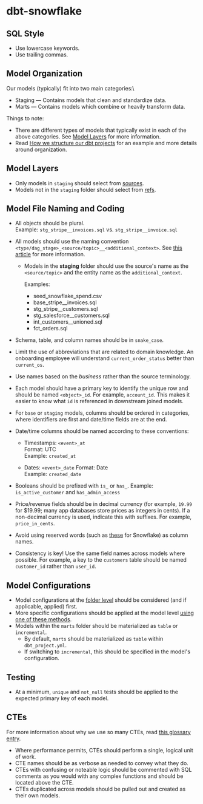 # dbt-snowflake

## SQL Style

- Use lowercase keywords.
- Use trailing commas.

## Model Organization

Our models (typically) fit into two main categories:\

- Staging &mdash; Contains models that clean and standardize data.        
- Marts &mdash; Contains models which combine or heavily transform data. 

Things to note:

- There are different types of models that typically exist in each of the above categories. See [Model Layers](#model-layers) for more information.
- Read [How we structure our dbt projects](/best-practices/how-we-structure/1-guide-overview) for an example and more details around organization.

## Model Layers

- Only models in `staging` should select from [sources](https://docs.getdbt.com/docs/building-a-dbt-project/using-sources).
- Models not in the `staging` folder should select from [refs](https://docs.getdbt.com/reference/dbt-jinja-functions/ref).

## Model File Naming and Coding

- All objects should be plural.  
  Example: `stg_stripe__invoices.sql` vs. `stg_stripe__invoice.sql`

- All models should use the naming convention `<type/dag_stage>_<source/topic>__<additional_context>`. See [this article](https://docs.getdbt.com/blog/stakeholder-friendly-model-names) for more information.

  - Models in the **staging** folder should use the source's name as the `<source/topic>` and the entity name as the `additional_context`.

    Examples:

    - seed_snowflake_spend.csv
    - base_stripe\_\_invoices.sql
    - stg_stripe\_\_customers.sql
    - stg_salesforce\_\_customers.sql
    - int_customers\_\_unioned.sql
    - fct_orders.sql

- Schema, table, and column names should be in `snake_case`.

- Limit the use of abbreviations that are related to domain knowledge. An onboarding employee will understand `current_order_status` better than `current_os`.

- Use names based on the _business_ rather than the source terminology.

- Each model should have a primary key to identify the unique row and should be named `<object>_id`. For example, `account_id`. This makes it easier to know what `id` is referenced in downstream joined models.

- For `base` or `staging` models, columns should be ordered in categories, where identifiers are first and date/time fields are at the end.
- Date/time columns should be named according to these conventions:

  - Timestamps: `<event>_at`  
    Format: UTC  
    Example: `created_at`

  - Dates: `<event>_date`
    Format: Date  
    Example: `created_date`

- Booleans should be prefixed with `is_` or `has_`.
  Example: `is_active_customer` and `has_admin_access`

- Price/revenue fields should be in decimal currency (for example, `19.99` for $19.99; many app databases store prices as integers in cents). If a non-decimal currency is used, indicate this with suffixes. For example, `price_in_cents`.

- Avoid using reserved words (such as [these](https://docs.snowflake.com/en/sql-reference/reserved-keywords.html) for Snowflake) as column names.

- Consistency is key! Use the same field names across models where possible. For example, a key to the `customers` table should be named `customer_id` rather than `user_id`.

## Model Configurations

- Model configurations at the [folder level](https://docs.getdbt.com/reference/model-configs#configuring-directories-of-models-in-dbt_projectyml) should be considered (and if applicable, applied) first.
- More specific configurations should be applied at the model level [using one of these methods](https://docs.getdbt.com/reference/model-configs#apply-configurations-to-one-model-only).
- Models within the `marts` folder should be materialized as `table` or `incremental`.
  - By default, `marts` should be materialized as `table` within `dbt_project.yml`.
  - If switching to `incremental`, this should be specified in the model's configuration.

## Testing

- At a minimum, `unique` and `not_null` tests should be applied to the expected primary key of each model.

## CTEs

For more information about why we use so many CTEs, read [this glossary entry](https://docs.getdbt.com/terms/cte).

- Where performance permits, CTEs should perform a single, logical unit of work.
- CTE names should be as verbose as needed to convey what they do.
- CTEs with confusing or noteable logic should be commented with SQL comments as you would with any complex functions and should be located above the CTE.
- CTEs duplicated across models should be pulled out and created as their own models.